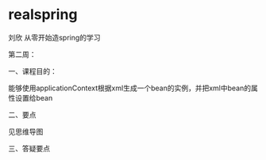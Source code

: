# realspring
刘欣 从零开始造spring的学习


第二周：

一、课程目的：

能够使用applicationContext根据xml生成一个bean的实例，并把xml中bean的<property>属性设置给bean

二、要点

见思维导图



三、答疑要点

    
        
    
      
        
                      
       
        
    
    